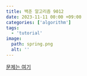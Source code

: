 ```yaml
---
title: 백준 알고리즘 9012
date: 2023-11-11 00:00 +09:00
categories: ['algorithm']
tags:
  - 'tutorial'
image:
  path: spring.png
  alt: ''
---
```


<!-- @format -->

[문제는 여기](https://www.acmicpc.net/problem/9012)


